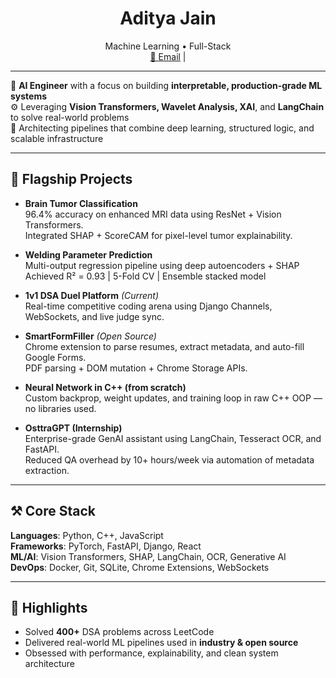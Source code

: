 <h1 align="center">Aditya Jain</h1>
<p align="center">
  Machine Learning  •  Full-Stack   
  <br/>
  <a href="mailto:adityajaincb@gmail.com">📧 Email</a> |
</p>

---

🧠 **AI Engineer** with a focus on building **interpretable, production-grade ML systems**  
⚙️ Leveraging **Vision Transformers, Wavelet Analysis, XAI**, and **LangChain** to solve real-world problems  
🔬 Architecting pipelines that combine deep learning, structured logic, and scalable infrastructure

---

## 🧠 Flagship Projects

- **Brain Tumor Classification**  
  96.4% accuracy on enhanced MRI data using ResNet + Vision Transformers.  
  Integrated SHAP + ScoreCAM for pixel-level tumor explainability.

- **Welding Parameter Prediction**  
  Multi-output regression pipeline using deep autoencoders + SHAP  
  Achieved R² = 0.93 | 5-Fold CV | Ensemble stacked model

- **1v1 DSA Duel Platform** *(Current)*  
  Real-time competitive coding arena using Django Channels, WebSockets, and live judge sync.

- **SmartFormFiller** *(Open Source)*  
  Chrome extension to parse resumes, extract metadata, and auto-fill Google Forms.  
  PDF parsing + DOM mutation + Chrome Storage APIs.

- **Neural Network in C++ (from scratch)**  
  Custom backprop, weight updates, and training loop in raw C++ OOP — no libraries used.

- **OsttraGPT (Internship)**  
  Enterprise-grade GenAI assistant using LangChain, Tesseract OCR, and FastAPI.  
  Reduced QA overhead by 10+ hours/week via automation of metadata extraction.

---

## ⚒️ Core Stack

**Languages**: Python, C++, JavaScript  
**Frameworks**: PyTorch, FastAPI, Django, React  
**ML/AI**: Vision Transformers, SHAP, LangChain, OCR, Generative AI  
**DevOps**: Docker, Git, SQLite, Chrome Extensions, WebSockets

---

## 🏁 Highlights

- Solved **400+** DSA problems across LeetCode  
- Delivered real-world ML pipelines used in **industry & open source**  
- Obsessed with performance, explainability, and clean system architecture
